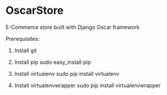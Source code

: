 # OscarStore
E-Commerce store built with Django Oscar framework

Prerequisites:
1) Install git 
2) Install pip
    sudo easy_install pip
    
3) Install virtualenv
    sudo pip install virtualenv
    
4) Install virtualenvwrapper
    sudo pip install virtualenvwrapper
    

